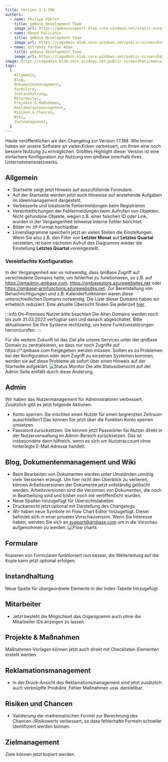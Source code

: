 ```yaml
---
title: Version 1.1.198
authors:
  - name: Philipp Pähler
    title: qmBase Development Team
    image_url: https://qmbasesupport.blob.core.windows.net/static-assets/img/persons/paehler_round.png
  - name: Nenad Kalicanin
    title: qmBase Development Team
    image_url: https://caqadmin.blob.core.windows.net/public-screenshots/manual-screenshots/nenad-profilePicture.jpg
  - name: Gilrandy Farhan Adam
    title: qmBase Development Team
    image_url: https://caqadmin.blob.core.windows.net/public-screenshots/manual-screenshots/gilrand-profile-picture.jpg
image: https://caqadmin.blob.core.windows.net/public-screenshots/manual-screenshots/Screenshot%202024-02-12_flow.png
tags:
  [
    Allgemein,
    Blog,
    Dokumentenmanagement,
    Formulare,
    Instandhaltung,
    Mitarbeiter,
    Projekte & Maßnahmen,
    Reklamationsmanagement,
    Risiken & Chancen,
    Wiki,
    Zielmanagement,
  ]
---
```


Heute veröffentlichen wir den Changelog zur Version _1.1.198_. Wie immer haben wir unsere Software an vielen Ecken verbessert, um Ihnen eine noch bessere Nutzung zu ermöglichen.
Größtes Highlight dieser Version ist eine einfachere Konfiguration zur Nutzung von qmBase innerhalb Ihres Unternehmensnetzwerks.

<!--truncate-->

## Allgemein

- Startseite zeigt jetzt Hinweis auf auszufüllende Formulare.
- Auf der Startseite werden jetzt auch Hinweise auf anstehende Aufgaben im Ideenmanagement dargestellt.
- Verbesserte und lokalisierte Fehlermeldungen beim Registrieren
- Vereinheitlichungen der Fehlermeldungen beim Aufrufen von Objekten. Nicht gefundene Objekte, wegen z.B. einer falschen ID oder Link, wurden in der Vergangenheit teilweise interne Fehler berichtet.
- Bilder im .tif-Format hochladbar
- Liniendiagramme speichern jetzt an vielen Stellen die Einstellungen.
  Wenn Sie also z.B. den Filter von **Letzter Monat** auf **Letztes Quartal** verstellen, ist beim nächsten Aufruf des Diagramms wieder die Einstellung **Letztes Quartal** voreingestellt.

### Vereinfachte Konfiguration

In der Vergangenheit war es notwendig, dass qmBase Zugriff auf verschiedene Domains hatte, um fehlerfrei zu funktionieren,
so z.B. auf https://qmadmin.qmbase.com, https://qmbasestore.azurewebsites.net oder https://qmbase-armfunctions.azurewebsites.net.
Zur Bereitstellung von Benachrichtigungen und z.B. Kalenderfunktionen waren diese unterschiedlichen Domains notwendig.
Die Liste dieser Domains haben wir erheblich reduziert. Eine aktuelle Übersicht finden Sie jederzeit [hier](/docs/technical/installation).

:::info On-Premises Nutzer bitte beachten
Die Alten Domains werden noch bis zum 31.03.2023 verfügbar sein und danach abgeschaltet. Bitte aktualisieren Sie Ihre Systeme rechtzeitig, um keine Funktionsstörungen hervorzurufen.
:::

Für die weitere Zukunft ist das Ziel alle unsere Services unter der qmBase Domain zu zentralisieren, so dass nur noch Zugriffe auf https://\*.qmbase.com freigegeben werden müssen.
Sollten es zu Problemen bei der Konfiguration oder dem Zugriff zu einzelnen Systemen kommen, werden sie auf diese Probleme ab sofort über einen Hinweis auf der Startseite aufgeklärt.
![Status Monitor](https://caqadmin.blob.core.windows.net/public-screenshots/manual-screenshots/Screenshot%202024-02-09_StatusMonitor.png)
Die alte Statusübersicht auf der Admin Seite entfällt durch diese Änderung.

## Admin

Wir haben das Nutzermanagement für Administratoren verbessert. Zusätzlich gibt es jetzt folgende Aktionen:

- Konto sperren: Sie möchten einen Nutzer für einen begrenzten Zeitraum ausschließen? Das können Sie jetzt über die Funktion Konto sperren umsetzen.
- Password zurücksetzen: Sie können jetzt Passwörter für Nutzer direkt in der Nutzerverwaltung im Admin-Bereich zurücksetzen.
  Das ist insbesondere dann hilfreich, wenn es sich um Nutzeraccount ohne hinterlegte E-Mail Adresse handelt.

## Blog, Dokumentenmanagement und Wiki

- Beim Bearbeiten von Dokumenten werden unter Umständen unnötig viele Versionen erzeugt. Um hier nicht den Überblick zu verlieren,
  können Arbeitsversionen der Dokumente jetzt vollständig gelöscht werden.
  Arbeitsversionen sind die Versionen von Dokumenten, die noch in Bearbeitung sind und bisher noch nie veröffentlicht wurden.
- Neue Spalten hinzugefügt für Übersichtstabellen
- Druckansicht jetzt optional mit Darstellung des Changelogs
- Wir haben neue Symbole im Flow Chart Editor hinzugefügt. Dieser befindet sich in einer privaten Vorschauversion.
  Wenn Sie Interesse haben, wenden Sie sich an [support@qmbase.com](mailto:support@qmbase.com) um in die Vorschau aufgenommen zu werden.
  ![Flow charts](https://caqadmin.blob.core.windows.net/public-screenshots/manual-screenshots/Screenshot%202024-02-12_flow.png)

## Formulare

Kopieren von Formularen funktioniert nun besser, die Weiterleitung auf die Kopie kann jetzt optional erfolgen.

## Instandhaltung

Neue Spalte für übergeordnete Elemente in der Index-Tabelle hinzugefügt

## Mitarbeiter

- Jetzt besteht die Möglichkeit das Organigramm auch ohne die Mitarbeiter IDs anzeigen zu lassen.

## Projekte & Maßnahmen

Maßnahmen-Vorlagen können jetzt auch direkt mit Checklisten-Elementen erstellt werden.

## Reklamationsmanagement

- In der Druck-Ansicht des Reklamationsmanagement sind jetzt zusätzlich auch verknüpfte Produkte, Fehler Maßnahmen usw. darstellbar.

## Risiken und Chancen

- Validierung der mathematischen Formel zur Berechnung des Chancen-/Risikowerts verbessert, so dass fehlerhafte Formeln schneller identifiziert werden können.

## Zielmanagement

Ziele können jetzt kopiert werden.
